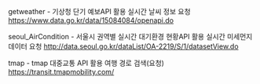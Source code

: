 getweather - 기상청 단기 예보API 활용 실시간 날씨 정보 요청
https://www.data.go.kr/data/15084084/openapi.do

seoul_AirCondition - 서울시 권역별 실시간 대기환경 현황API 활용 실시간 미세먼지 데이터 요청
http://data.seoul.go.kr/dataList/OA-2219/S/1/datasetView.do

tmap - tmap 대중교통 API 활용 여행 경로 검색(요청)
https://transit.tmapmobility.com/